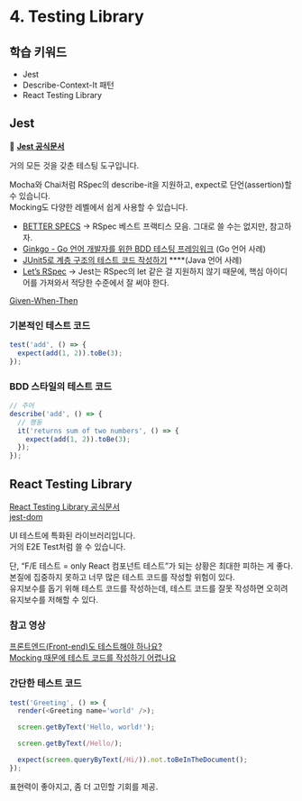 # 4. Testing Library

## 학습 키워드

- Jest
- Describe-Context-It 패턴
- React Testing Library

## Jest

🚀 [**Jest 공식문서**](https://jestjs.io/)

거의 모든 것을 갖춘 테스팅 도구입니다.

Mocha와 Chai처럼 RSpec의 describe-it을 지원하고, expect로 단언(assertion)할 수 있습니다.\
Mocking도 다양한 레벨에서 쉽게 사용할 수 있습니다.

- [BETTER SPECS](https://www.betterspecs.org/) → RSpec 베스트 프랙티스 모음. 그대로 쓸 수는 없지만, 참고하자.
- [Ginkgo - Go 언어 개발자를 위한 BDD 테스팅 프레임워크](https://youtu.be/gfTsSBRvdqI) (Go 언어 사례)
- [JUnit5로 계층 구조의 테스트 코드 작성하기](https://johngrib.github.io/wiki/junit5-nested/) \*\*\*\*(Java 언어 사례)
- [Let’s RSpec](https://github.com/ahastudio/til/blob/main/ruby/20161206-rspec-let.md) → Jest는 RSpec의 let 같은 걸 지원하지 않기 때문에, 핵심 아이디어를 가져와서 적당한 수준에서 잘 써야 한다.

[Given-When-Then](https://www.notion.so/Given-When-Then-deee38000805476fa2ab10adc20424ed?pvs=21)

### 기본적인 테스트 코드

```jsx
test('add', () => {
  expect(add(1, 2)).toBe(3);
});
```

### BDD 스타일의 테스트 코드

```jsx
// 주어
describe('add', () => {
  // 행동
  it('returns sum of two numbers', () => {
    expect(add(1, 2)).toBe(3);
  });
});
```

## React Testing Library

[React Testing Library 공식문서](https://testing-library.com/docs/react-testing-library/intro/)\
[jest-dom](https://testing-library.com/docs/ecosystem-jest-dom/)

UI 테스트에 특화된 라이브러리입니다.\
거의 E2E Test처럼 쓸 수 있습니다.

단, “F/E 테스트 = only React 컴포넌트 테스트”가 되는 상황은 최대한 피하는 게 좋다.\
본질에 집중하지 못하고 너무 많은 테스트 코드를 작성할 위험이 있다.\
유지보수를 돕기 위해 테스트 코드를 작성하는데, 테스트 코드를 잘못 작성하면 오히려 유지보수를 저해할 수 있다.

### 참고 영상

[프론트엔드(Front-end)도 테스트해야 하나요?](https://www.youtube.com/watch?v=-kUmsKRmOnA)\
[Mocking 때문에 테스트 코드를 작성하기 어렵나요](https://www.youtube.com/watch?v=RoQtNLl-Wko)

### 간단한 테스트 코드

```typescript
test('Greeting', () => {
  render(<Greeting name='world' />);

  screen.getByText('Hello, world!');

  screen.getByText(/Hello/);

  expect(screen.queryByText(/Hi/)).not.toBeInTheDocument();
});
```

표현력이 좋아지고, 좀 더 고민할 기회를 제공.
